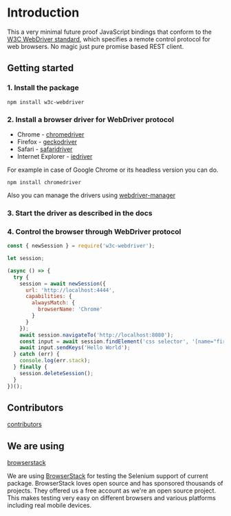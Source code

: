 # Introduction

This a very minimal future proof JavaScript bindings
that conform to the [W3C WebDriver standard](https://w3c.github.io/webdriver/webdriver-spec.html),
which specifies a remote control protocol for web browsers. No magic just pure promise based REST client.

## Getting started

### 1. Install the package

    npm install w3c-webdriver

### 2. Install a browser driver for WebDriver protocol

* Chrome - [chromedriver](https://www.npmjs.com/package/chromedriver)
* Firefox - [geckodriver](https://www.npmjs.com/package/geckodriver)
* Safari - [safaridriver](https://developer.apple.com/documentation/webkit/testing_with_webdriver_in_safari)
* Internet Explorer - [iedriver](https://www.npmjs.com/package/iedriver)

For example in case of Google Chrome or its headless version you can do.

    npm install chromedriver

Also you can manage the drivers using [webdriver-manager](https://www.npmjs.com/package/webdriver-manager)

### 3. Start the driver as described in the docs

### 4. Control the browser through WebDriver protocol

```javascript
const { newSession } = require('w3c-webdriver');

let session;

(async () => {
  try {
    session = await newSession({
      url: 'http://localhost:4444',
      capabilities: {
        alwaysMatch: {
          browserName: 'Chrome'
        }
      }
    });
    await session.navigateTo('http://localhost:8080');
    const input = await session.findElement('css selector', '[name="first-name"]');
    await input.sendKeys('Hello World');
  } catch (err) {
    console.log(err.stack);
  } finally {
    session.deleteSession();
  }
})();
```
## Contributors

[contributors](#contributors)

## We are using

[browserstack](#browserstack)

We are using [BrowserStack](https://www.browserstack.com) for testing the Selenium support of current package. BrowserStack loves open source and has sponsored thousands of projects. They offered us a free account as we're an open source project. This makes testing very easy on different browsers and various platforms including real mobile devices.
